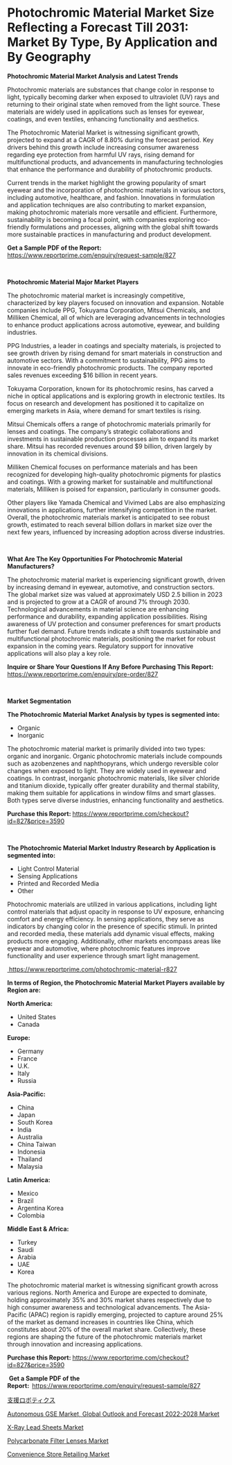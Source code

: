 <p><h1>Photochromic Material Market Size Reflecting a Forecast Till 2031: Market By Type, By Application and By Geography</h1></p><p><strong>Photochromic Material Market Analysis and Latest Trends</strong></p>
<p><p>Photochromic materials are substances that change color in response to light, typically becoming darker when exposed to ultraviolet (UV) rays and returning to their original state when removed from the light source. These materials are widely used in applications such as lenses for eyewear, coatings, and even textiles, enhancing functionality and aesthetics.</p><p>The Photochromic Material Market is witnessing significant growth, projected to expand at a CAGR of 8.80% during the forecast period. Key drivers behind this growth include increasing consumer awareness regarding eye protection from harmful UV rays, rising demand for multifunctional products, and advancements in manufacturing technologies that enhance the performance and durability of photochromic products.</p><p>Current trends in the market highlight the growing popularity of smart eyewear and the incorporation of photochromic materials in various sectors, including automotive, healthcare, and fashion. Innovations in formulation and application techniques are also contributing to market expansion, making photochromic materials more versatile and efficient. Furthermore, sustainability is becoming a focal point, with companies exploring eco-friendly formulations and processes, aligning with the global shift towards more sustainable practices in manufacturing and product development.</p></p>
<p><strong>Get a Sample PDF of the Report:&nbsp;</strong> <a href="https://www.reportprime.com/enquiry/request-sample/827">https://www.reportprime.com/enquiry/request-sample/827</a></p>
<p>&nbsp;</p>
<p><strong>Photochromic Material Major Market Players</strong></p>
<p><p>The photochromic material market is increasingly competitive, characterized by key players focused on innovation and expansion. Notable companies include PPG, Tokuyama Corporation, Mitsui Chemicals, and Milliken Chemical, all of which are leveraging advancements in technologies to enhance product applications across automotive, eyewear, and building industries.</p><p>PPG Industries, a leader in coatings and specialty materials, is projected to see growth driven by rising demand for smart materials in construction and automotive sectors. With a commitment to sustainability, PPG aims to innovate in eco-friendly photochromic products. The company reported sales revenues exceeding $16 billion in recent years.</p><p>Tokuyama Corporation, known for its photochromic resins, has carved a niche in optical applications and is exploring growth in electronic textiles. Its focus on research and development has positioned it to capitalize on emerging markets in Asia, where demand for smart textiles is rising.</p><p>Mitsui Chemicals offers a range of photochromic materials primarily for lenses and coatings. The company’s strategic collaborations and investments in sustainable production processes aim to expand its market share. Mitsui has recorded revenues around $9 billion, driven largely by innovation in its chemical divisions.</p><p>Milliken Chemical focuses on performance materials and has been recognized for developing high-quality photochromic pigments for plastics and coatings. With a growing market for sustainable and multifunctional materials, Milliken is poised for expansion, particularly in consumer goods.</p><p>Other players like Yamada Chemical and Vivimed Labs are also emphasizing innovations in applications, further intensifying competition in the market. Overall, the photochromic materials market is anticipated to see robust growth, estimated to reach several billion dollars in market size over the next few years, influenced by increasing adoption across diverse industries.</p></p>
<p>&nbsp;</p>
<p><strong>What Are The Key Opportunities For Photochromic Material Manufacturers?</strong></p>
<p><p>The photochromic material market is experiencing significant growth, driven by increasing demand in eyewear, automotive, and construction sectors. The global market size was valued at approximately USD 2.5 billion in 2023 and is projected to grow at a CAGR of around 7% through 2030. Technological advancements in material science are enhancing performance and durability, expanding application possibilities. Rising awareness of UV protection and consumer preferences for smart products further fuel demand. Future trends indicate a shift towards sustainable and multifunctional photochromic materials, positioning the market for robust expansion in the coming years. Regulatory support for innovative applications will also play a key role.</p></p>
<p><strong>Inquire or Share Your Questions If Any Before Purchasing This Report:</strong> <a href="https://www.reportprime.com/enquiry/pre-order/827">https://www.reportprime.com/enquiry/pre-order/827</a></p>
<p>&nbsp;</p>
<p><strong>Market Segmentation</strong></p>
<p><strong>The Photochromic Material Market Analysis by types is segmented into:</strong></p>
<p><ul><li>Organic</li><li>Inorganic</li></ul></p>
<p><p>The photochromic material market is primarily divided into two types: organic and inorganic. Organic photochromic materials include compounds such as azobenzenes and naphthopyrans, which undergo reversible color changes when exposed to light. They are widely used in eyewear and coatings. In contrast, inorganic photochromic materials, like silver chloride and titanium dioxide, typically offer greater durability and thermal stability, making them suitable for applications in window films and smart glasses. Both types serve diverse industries, enhancing functionality and aesthetics.</p></p>
<p><strong>Purchase this Report:&nbsp;</strong><a href="https://www.reportprime.com/checkout?id=827&price=3590">https://www.reportprime.com/checkout?id=827&price=3590</a></p>
<p>&nbsp;</p>
<p><strong>The Photochromic Material Market Industry Research by Application is segmented into:</strong></p>
<p><ul><li>Light Control Material</li><li>Sensing Applications</li><li>Printed and Recorded Media</li><li>Other</li></ul></p>
<p><p>Photochromic materials are utilized in various applications, including light control materials that adjust opacity in response to UV exposure, enhancing comfort and energy efficiency. In sensing applications, they serve as indicators by changing color in the presence of specific stimuli. In printed and recorded media, these materials add dynamic visual effects, making products more engaging. Additionally, other markets encompass areas like eyewear and automotive, where photochromic features improve functionality and user experience through smart light management.</p></p>
<p><a href="https://www.reportprime.com/photochromic-material-r827">&nbsp;https://www.reportprime.com/photochromic-material-r827</a></p>
<p><strong>In terms of Region, the Photochromic Material Market Players available by Region are:</strong></p>
<p>
    <p> <strong> North America: </strong>
        <ul>
            <li>United States</li>
            <li>Canada</li>
        </ul>
        </p> 
    <p> <strong> Europe: </strong>
        <ul>
            <li>Germany</li>
            <li>France</li>
            <li>U.K.</li>
            <li>Italy</li>
            <li>Russia</li>
        </ul>
        </p> 
    <p> <strong> Asia-Pacific: </strong>
        <ul>
            <li>China</li>
            <li>Japan</li>
            <li>South Korea</li>
            <li>India</li>
            <li>Australia</li>
            <li>China Taiwan</li>
            <li>Indonesia</li>
            <li>Thailand</li>
            <li>Malaysia</li>
        </ul>
        </p> 
    <p> <strong> Latin America: </strong>
        <ul>
            <li>Mexico</li>
            <li>Brazil</li>
            <li>Argentina Korea</li>
            <li>Colombia</li>
        </ul>
        </p> 
    <p> <strong> Middle East & Africa: </strong>
        <ul>
            <li>Turkey</li>
            <li>Saudi</li>
            <li>Arabia</li>
            <li>UAE</li>
            <li>Korea</li>
        </ul>
    </p>
    </p>
<p><p>The photochromic material market is witnessing significant growth across various regions. North America and Europe are expected to dominate, holding approximately 35% and 30% market shares respectively due to high consumer awareness and technological advancements. The Asia-Pacific (APAC) region is rapidly emerging, projected to capture around 25% of the market as demand increases in countries like China, which constitutes about 20% of the overall market share. Collectively, these regions are shaping the future of the photochromic materials market through innovation and increasing applications.</p></p>
<p><strong>Purchase this Report: </strong><a href="https://www.reportprime.com/checkout?id=827&price=3590">https://www.reportprime.com/checkout?id=827&price=3590</a></p>
<p>&nbsp;<strong>Get a Sample PDF of the Report:&nbsp;&nbsp;</strong><a href="https://www.reportprime.com/enquiry/request-sample/827">https://www.reportprime.com/enquiry/request-sample/827</a></p>
<p><strong></strong></p>
<p><p><a href="https://medium.com/@jessicagtk0/%E6%9C%AA%E6%9D%A5%E3%82%92%E6%8F%8F%E3%81%8F-%E3%82%B0%E3%83%AD%E3%83%BC%E3%83%90%E3%83%AB%E3%82%A2%E3%82%B7%E3%82%B9%E3%83%86%E3%82%A3%E3%83%96%E3%83%AD%E3%83%9C%E3%83%83%E3%83%88%E5%B8%82%E5%A0%B4%E3%81%AE%E5%8C%85%E6%8B%AC%E7%9A%84%E5%88%86%E6%9E%90-2024-2031-ff11fcf5e58e">支援ロボティクス</a></p><p><a href="https://www.linkedin.com/pulse/navigating-autonomous-gse-market-global-outlook-forecast-22l4e?trackingId=LGMBZbdXSR2PznzwQFT0ag%3D%3D">Autonomous GSE Market, Global Outlook and Forecast 2022-2028 Market</a></p><p><a href="https://issuu.com/reportprime-2/docs/x-ray-lead-sheets-market-size-2030._684c7d21c27e21">X-Ray Lead Sheets Market</a></p><p><a href="https://issuu.com/reportprime-2/docs/polycarbonate-filter-lenses-market-_6a2fca2a8942db">Polycarbonate Filter Lenses Market</a></p><p><a href="https://medium.com/@samirmayert67/global-perspectives-on-convenience-store-retailing-market-trends-challenges-and-forecast-2531e689c956">Convenience Store Retailing Market</a></p></p>